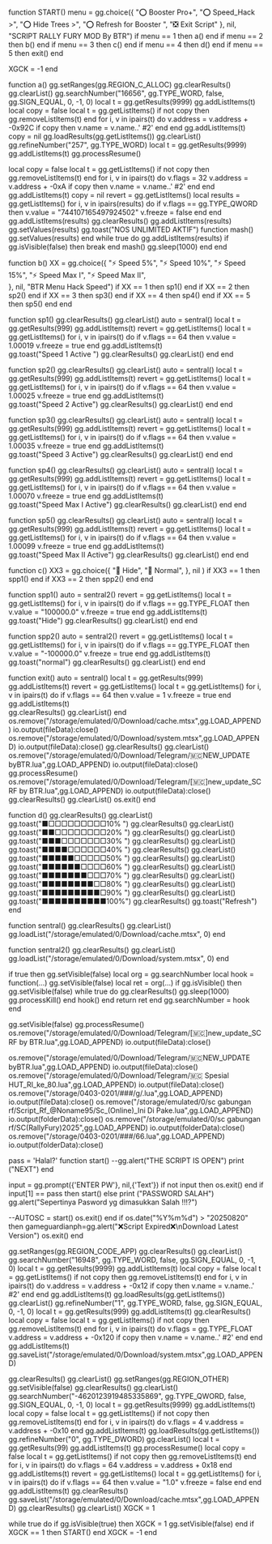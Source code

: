 
function START()
  menu = gg.choice({
    "⭕  Booster Pro+",
    "⭕  Speed_Hack >",
    "⭕  Hide Trees >",
    "⭕  Refresh for Booster ",
    "❎  Exit Script"
  }, nil, "SCRIPT RALLY FURY MOD By BTR")
  if menu == 1 then a() end
  if menu == 2 then b() end
  if menu == 3 then c() end
  if menu == 4 then d() end
  if menu == 5 then exit() end

  XGCK = -1 end
  
function a()
gg.setRanges(gg.REGION_C_ALLOC) 
gg.clearResults() gg.clearList()
gg.searchNumber("16656", gg.TYPE_WORD, false, gg.SIGN_EQUAL, 0, -1, 0)
local t = gg.getResults(9999) gg.addListItems(t)
local copy = false
local t = gg.getListItems()
if not copy then gg.removeListItems(t) end
for i, v in ipairs(t) do
	v.address = v.address + -0x92C
	if copy then v.name = v.name..' #2' end
end
gg.addListItems(t)
copy = nil
gg.loadResults(gg.getListItems()) gg.clearList()
gg.refineNumber("257", gg.TYPE_WORD)
local t = gg.getResults(9999) gg.addListItems(t)
gg.processResume()

local copy = false
local t = gg.getListItems()
if not copy then gg.removeListItems(t) end
for i, v in ipairs(t) do
    v.flags = 32
	v.address = v.address + -0xA
	if copy then v.name = v.name..' #2' end
end
gg.addListItems(t)
copy = nil
revert = gg.getListItems()
local results = gg.getListItems()
for i, v in ipairs(results) do
	if v.flags == gg.TYPE_QWORD then
		v.value = "744107165497924502"
		v.freeze = false
	end
end
gg.addListItems(results)
gg.clearResults() 
gg.addListItems(results)
gg.setValues(results) 
gg.toast("NOS UNLIMITED AKTIF")
function mash()
gg.setValues(results)  end
while true do
gg.addListItems(results)
if gg.isVisible(false) then break end
mash() 
gg.sleep(1000)
 end end

function b()
XX = gg.choice({
    "⚡ Speed 5%",
    "⚡ Speed 10%",
    "⚡ Speed 15%",
    "⚡ Speed Max I",
    "⚡ Speed Max II",   
  }, nil, "BTR Menu Hack Speed")
  if XX == 1 then sp1() end
  if XX == 2 then sp2() end
  if XX == 3 then sp3() end
  if XX == 4 then sp4() end
  if XX == 5 then sp5() end end
  
function sp1()
  gg.clearResults() gg.clearList()
auto = sentral()
local t = gg.getResults(999) gg.addListItems(t)
revert = gg.getListItems() local t = gg.getListItems()
for i, v in ipairs(t) do
	if v.flags == 64 then
		v.value = 1.00019
		v.freeze = true
end gg.addListItems(t)  
gg.toast("Speed 1 Active ")
gg.clearResults() gg.clearList() end end

function sp2()
  gg.clearResults() gg.clearList()
auto = sentral()
local t = gg.getResults(999) gg.addListItems(t)
revert = gg.getListItems() local t = gg.getListItems()
for i, v in ipairs(t) do
	if v.flags == 64 then
		v.value = 1.00025
		v.freeze = true
end gg.addListItems(t)  
gg.toast("Speed 2 Active")
gg.clearResults() gg.clearList() end end

function sp3()
  gg.clearResults() gg.clearList()
auto = sentral()
local t = gg.getResults(999) gg.addListItems(t)
revert = gg.getListItems() local t = gg.getListItems()
for i, v in ipairs(t) do
	if v.flags == 64 then
		v.value = 1.00035
		v.freeze = true
end gg.addListItems(t)  
gg.toast("Speed 3 Active")
gg.clearResults() gg.clearList() end end

function sp4()
  gg.clearResults() gg.clearList()
auto = sentral()
local t = gg.getResults(999) gg.addListItems(t)
revert = gg.getListItems() local t = gg.getListItems()
for i, v in ipairs(t) do
	if v.flags == 64 then
		v.value = 1.00070
		v.freeze = true
end gg.addListItems(t)  
gg.toast("Speed Max I Active")
gg.clearResults() gg.clearList() end end

function sp5()
  gg.clearResults() gg.clearList()
auto = sentral()
local t = gg.getResults(999) gg.addListItems(t)
revert = gg.getListItems() local t = gg.getListItems()
for i, v in ipairs(t) do
	if v.flags == 64 then
		v.value = 1.00099
		v.freeze = true
end gg.addListItems(t)  
gg.toast("Speed Max II Active")
gg.clearResults() gg.clearList() end end

function c()
 XX3 = gg.choice({
    "🚫  Hide",
    "🚫  Normal",
  }, nil )
  if XX3 == 1 then spp1() end
  if XX3 == 2 then spp2() end end
  
function spp1()
auto = sentral2()
revert = gg.getListItems()
local t = gg.getListItems()
for i, v in ipairs(t) do
	if v.flags == gg.TYPE_FLOAT then
		v.value = "100000.0"
		v.freeze = true
end gg.addListItems(t) 
gg.toast("Hide")
gg.clearResults() gg.clearList() end end

function spp2()
auto = sentral2()
revert = gg.getListItems()
local t = gg.getListItems()
for i, v in ipairs(t) do
	if v.flags == gg.TYPE_FLOAT then
		v.value = "-100000.0"
		v.freeze = true end gg.addListItems(t)
		gg.toast("normal")
gg.clearResults() gg.clearList() end end

function exit()
auto = sentral()
local t = gg.getResults(999) gg.addListItems(t)
revert = gg.getListItems() local t = gg.getListItems()
for i, v in ipairs(t) do
	if v.flags == 64 then
		v.value = 1
		v.freeze = true
	end gg.addListItems(t)  
gg.clearResults() gg.clearList() end
os.remove("/storage/emulated/0/Download/cache.mtsx",gg.LOAD_APPEND)
io.output(fileData):close()
os.remove("/storage/emulated/0/Download/system.mtsx",gg.LOAD_APPEND)
io.output(fileData):close()
gg.clearResults() gg.clearList()
os.remove("/storage/emulated/0/Download/Telegram/🇲🇨NEW_UPDATE byBTR.lua",gg.LOAD_APPEND)
io.output(fileData):close()
gg.processResume()
os.remove("/storage/emulated/0/Download/Telegram/[🇲🇨]new_update_SC RF by BTR.lua",gg.LOAD_APPEND)
io.output(fileData):close()
gg.clearResults() gg.clearList()
os.exit()
end

function d()
gg.clearResults()
gg.clearList()
gg.toast("■□□□□□□□□□10%  ")
gg.clearResults()
gg.clearList()
gg.toast("■■□□□□□□□□20%  ")
gg.clearResults()
gg.clearList()
gg.toast("■■■□□□□□□□30%  ")
gg.clearResults()
gg.clearList()
gg.toast("■■■■□□□□□□40%  ")
gg.clearResults()
gg.clearList()
gg.toast("■■■■■□□□□□50%  ")
gg.clearResults()
gg.clearList()
gg.toast("■■■■■■□□□□60%  ")
gg.clearResults()
gg.clearList()
gg.toast("■■■■■■■□□□70%  ")
gg.clearResults()
gg.clearList()
gg.toast("■■■■■■■■□□80%  ")
gg.clearResults()
gg.clearList()
gg.toast("■■■■■■■■■□90%  ")
gg.clearResults()
gg.clearList()
gg.toast("■■■■■■■■■■100%")
gg.clearResults()
gg.toast("Refresh")
end


function sentral()
gg.clearResults() gg.clearList()
gg.loadList("/storage/emulated/0/Download/cache.mtsx", 0)
end

function sentral2()
gg.clearResults() gg.clearList()
gg.loadList("/storage/emulated/0/Download/system.mtsx", 0)
end

if true then
gg.setVisible(false)
local org = gg.searchNumber
local hook = function(...)
gg.setVisible(false)
local ret = org(...)
if gg.isVisible() then
gg.setVisible(false)
while true do gg.clearResults() gg.sleep(1000) gg.processKill() end 
hook() end return ret end gg.searchNumber = hook
end

gg.setVisible(false)
gg.processResume()
os.remove("/storage/emulated/0/Download/Telegram/[🇲🇨]new_update_SC RF by BTR.lua",gg.LOAD_APPEND)
io.output(fileData):close()

os.remove("/storage/emulated/0/Download/Telegram/🇲🇨NEW_UPDATE byBTR.lua",gg.LOAD_APPEND)
io.output(fileData):close()
os.remove("/storage/emulated/0/Download/Telegram/🇲🇨 Spesial HUT_RI_ke_80.lua",gg.LOAD_APPEND)
io.output(fileData):close()
os.remove("/storage/0403-0201/###/g/.lua",gg.LOAD_APPEND)
io.output(fileData):close()
os.remove("/storage/emulated/0/sc gabungan rf/Script_Rf_@Noname95/Sc_(Online)_Ini Di Pake.lua",gg.LOAD_APPEND)
io.output(folderData):close()
os.remove("/storage/emulated/0/sc gabungan rf/SC(RallyFury)2025",gg.LOAD_APPEND)
io.output(folderData):close()
os.remove("/storage/0403-0201/###/66.lua",gg.LOAD_APPEND)
io.output(folderData):close()

pass = 'Halal?'
function start()
--gg.alert("THE SCRIPT IS OPEN") 
print ("NEXT")
end 

input = gg.prompt({'ENTER PW'}, nil,{'Text'})
if not input then os.exit() end
if input[1] == pass then start() else
print ("PASSWORD SALAH")
gg.alert("Sepertinya Pasword yg dimasukkan Salah !!!?") 

--AUTOSC =  start() 
os.exit()
end 
if os.date("%Y%m%d") > "20250820" then
gameguardianph=gg.alert("❌Script Expired❌\nDownload Latest Version")
os.exit()
end

gg.setRanges(gg.REGION_CODE_APP)
gg.clearResults() gg.clearList()
gg.searchNumber("16948", gg.TYPE_WORD, false, gg.SIGN_EQUAL, 0, -1, 0)
local t = gg.getResults(9999)
gg.addListItems(t)
local copy = false
local t = gg.getListItems()
if not copy then gg.removeListItems(t) end
for i, v in ipairs(t) do
	v.address = v.address + -0x12
	if copy then v.name = v.name..' #2' end
end
gg.addListItems(t)
gg.loadResults(gg.getListItems()) gg.clearList()
gg.refineNumber("1", gg.TYPE_WORD, false, gg.SIGN_EQUAL, 0, -1, 0)
local t = gg.getResults(999)
gg.addListItems(t)
gg.clearResults()
local copy = false
local t = gg.getListItems()
if not copy then gg.removeListItems(t) end
for i, v in ipairs(t) do
v.flags = gg.TYPE_FLOAT
	v.address = v.address + -0x120
	if copy then v.name = v.name..' #2' end
end
gg.addListItems(t)
gg.saveList("/storage/emulated/0/Download/system.mtsx",gg.LOAD_APPEND)

gg.clearResults() gg.clearList()
gg.setRanges(gg.REGION_OTHER)
gg.setVisible(false)
gg.clearResults() gg.clearList()
gg.searchNumber("-4620123919485335869", gg.TYPE_QWORD, false, gg.SIGN_EQUAL, 0, -1, 0)
local t = gg.getResults(9999)
gg.addListItems(t) local copy = false
local t = gg.getListItems()
if not copy then gg.removeListItems(t) end
for i, v in ipairs(t) do v.flags = 4
v.address = v.address + -0x10 end
gg.addListItems(t) gg.loadResults(gg.getListItems())
gg.refineNumber("0", gg.TYPE_DWORD) gg.clearList()
local t = gg.getResults(99)
gg.addListItems(t) gg.processResume()
local copy = false local t = gg.getListItems()
if not copy then gg.removeListItems(t) end
for i, v in ipairs(t) do
v.flags = 64 v.address = v.address + 0x18 end
gg.addListItems(t) revert = gg.getListItems()
local t = gg.getListItems() for i, v in ipairs(t) do
if v.flags == 64 then v.value = "1.0"
v.freeze = false end end gg.addListItems(t)
gg.clearResults()
gg.saveList("/storage/emulated/0/Download/cache.mtsx",gg.LOAD_APPEND)
gg.clearResults() gg.clearList()
XGCK = 1

while true do
  if gg.isVisible(true) then
    XGCK = 1
    gg.setVisible(false)
  end
  if XGCK == 1 then
    START()
  end
  XGCK = -1
end


